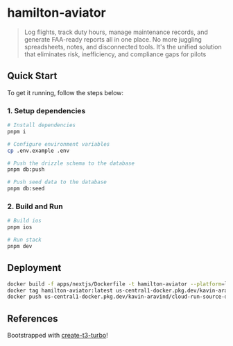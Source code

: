 # hamilton-aviator

> Log flights, track duty hours, manage maintenance records, and generate FAA-ready reports all in one place. No more juggling spreadsheets, notes, and disconnected tools. It's the unified solution that eliminates risk, inefficiency, and compliance gaps for pilots

## Quick Start

To get it running, follow the steps below:

### 1. Setup dependencies

```bash
# Install dependencies
pnpm i

# Configure environment variables
cp .env.example .env

# Push the drizzle schema to the database
pnpm db:push

# Push seed data to the database
pnpm db:seed
```

### 2. Build and Run

```bash
# Build ios
pnpm ios

# Run stack
pnpm dev
```

## Deployment

```bash
docker build -f apps/nextjs/Dockerfile -t hamilton-aviator --platform=linux/amd64 .
docker tag hamilton-aviator:latest us-central1-docker.pkg.dev/kavin-aravind/cloud-run-source-deploy/hamilton-aviator:v1
docker push us-central1-docker.pkg.dev/kavin-aravind/cloud-run-source-deploy/hamilton-aviator:v1
```

## References

Bootstrapped with [create-t3-turbo](https://github.com/t3-oss/create-t3-turbo)!
